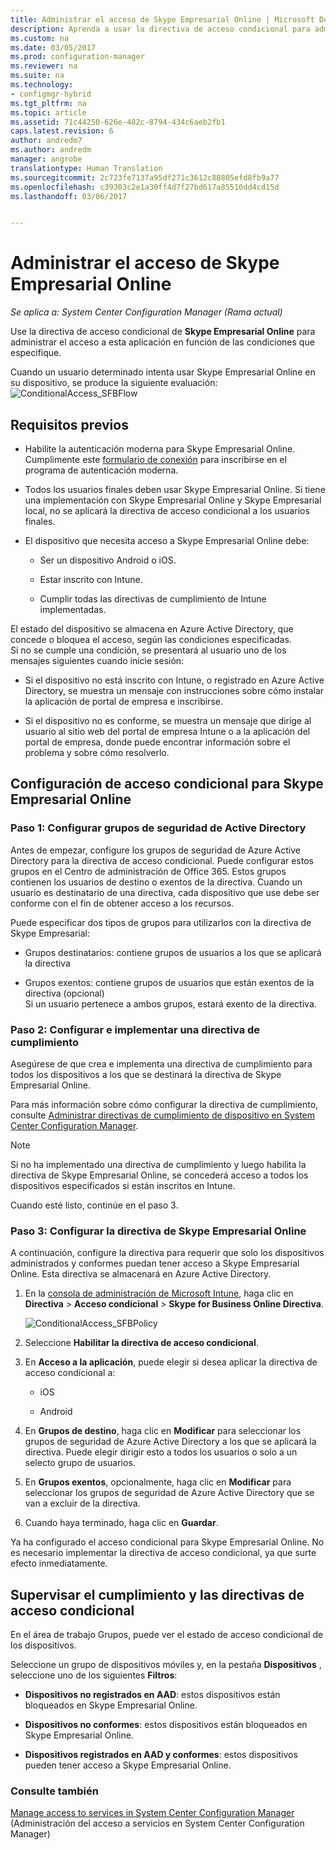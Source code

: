 ```yaml
---
title: Administrar el acceso de Skype Empresarial Online | Microsoft Docs
description: Aprenda a usar la directiva de acceso condicional para administrar el acceso a Skype Empresarial Online.
ms.custom: na
ms.date: 03/05/2017
ms.prod: configuration-manager
ms.reviewer: na
ms.suite: na
ms.technology:
- configmgr-hybrid
ms.tgt_pltfrm: na
ms.topic: article
ms.assetid: 71c44250-626e-482c-8794-434c6aeb2fb1
caps.latest.revision: 6
author: andredm7
ms.author: andredm
manager: angrobe
translationtype: Human Translation
ms.sourcegitcommit: 2c723fe7137a95df271c3612c88805efd8fb9a77
ms.openlocfilehash: c39303c2e1a30ff4d7f27bd617a85516dd4cd15d
ms.lasthandoff: 03/06/2017


---
```

# <a name="manage-skype-for-business-online-access"></a>Administrar el acceso de Skype Empresarial Online

*Se aplica a: System Center Configuration Manager (Rama actual)*


Use la directiva de acceso condicional de  **Skype Empresarial Online** para administrar el acceso a esta aplicación en función de las condiciones que especifique.  


 Cuando un usuario determinado intenta usar Skype Empresarial Online en su dispositivo, se produce la siguiente evaluación:![ConditionalAccess&#95;SFBFlow](media/ConditionalAccess_SFBFlow.png)  

## <a name="prerequisites"></a>Requisitos previos  

-   Habilite la autenticación moderna para Skype Empresarial Online. Cumplimente este [formulario de conexión](https://connect.microsoft.com/office/Survey/NominationSurvey.aspx?SurveyID=17299&ProgramID=8715) para inscribirse en el programa de autenticación moderna.  

-   Todos los usuarios finales deben usar Skype Empresarial Online. Si tiene una implementación con Skype Empresarial Online y Skype Empresarial local, no se aplicará la directiva de acceso condicional a los usuarios finales.  

-   El dispositivo que necesita acceso a Skype Empresarial Online debe:  

    -   Ser un dispositivo Android o iOS.  

    -   Estar inscrito con Intune.  

    -   Cumplir todas las directivas de cumplimiento de Intune implementadas.  

 El estado del dispositivo se almacena en Azure Active Directory, que concede o bloquea el acceso, según las condiciones especificadas.  
Si no se cumple una condición, se presentará al usuario uno de los mensajes siguientes cuando inicie sesión:  

-   Si el dispositivo no está inscrito con Intune, o registrado en Azure Active Directory, se muestra un mensaje con instrucciones sobre cómo instalar la aplicación de portal de empresa e inscribirse.  

-   Si el dispositivo no es conforme, se muestra un mensaje que dirige al usuario al sitio web del portal de empresa Intune o a la aplicación del portal de empresa, donde puede encontrar información sobre el problema y sobre cómo resolverlo.  

## <a name="configure-conditional-access-for-skype-for-business-online"></a>Configuración de acceso condicional para Skype Empresarial Online  

### <a name="step-1-configure-active-directory-security-groups"></a>Paso 1: Configurar grupos de seguridad de Active Directory  
 Antes de empezar, configure los grupos de seguridad de Azure Active Directory para la directiva de acceso condicional. Puede configurar estos grupos en el Centro de administración de Office 365. Estos grupos contienen los usuarios de destino o exentos de la directiva. Cuando un usuario es destinatario de una directiva, cada dispositivo que use debe ser conforme con el fin de obtener acceso a los recursos.  

 Puede especificar dos tipos de grupos para utilizarlos con la directiva de Skype Empresarial:  

-   Grupos destinatarios: contiene grupos de usuarios a los que se aplicará la directiva  

-   Grupos exentos: contiene grupos de usuarios que están exentos de la directiva (opcional)  
    Si un usuario pertenece a ambos grupos, estará exento de la directiva.  

### <a name="step-2-configure-and-deploy-a-compliance-policy"></a>Paso 2: Configurar e implementar una directiva de cumplimiento  
 Asegúrese de que crea e implementa una directiva de cumplimiento para todos los dispositivos a los que se destinará la directiva de Skype Empresarial Online.  

 Para más información sobre cómo configurar la directiva de cumplimiento, consulte [Administrar directivas de cumplimiento de dispositivo en System Center Configuration Manager](../../protect/deploy-use/device-compliance-policies.md).  

> [!NOTE]  
>  Si no ha implementado una directiva de cumplimiento y luego habilita la directiva de Skype Empresarial Online, se concederá acceso a todos los dispositivos especificados si están inscritos en Intune.  

 Cuando esté listo, continúe en el paso 3.  

### <a name="step-3-configure-the-skype-for-business-online-policy"></a>Paso 3: Configurar la directiva de Skype Empresarial Online  
 A continuación, configure la directiva para requerir que solo los dispositivos administrados y conformes puedan tener acceso a Skype Empresarial Online. Esta directiva se almacenará en Azure Active Directory.  

1.  En la [consola de administración de Microsoft Intune](https://manage.microsoft.com), haga clic en **Directiva** > **Acceso condicional** > **Skype for Business Online Directiva**.  

     ![ConditionalAccess&#95;SFBPolicy](media/ConditionalAccess_SFBPolicy.png)  

2.  Seleccione **Habilitar la directiva de acceso condicional**.  

3.  En **Acceso a la aplicación**, puede elegir si desea aplicar la directiva de acceso condicional a:  

    -   iOS  

    -   Android  

4.  En **Grupos de destino**, haga clic en **Modificar** para seleccionar los grupos de seguridad de Azure Active Directory a los que se aplicará la directiva. Puede elegir dirigir esto a todos los usuarios o solo a un selecto grupo de usuarios.  

5.  En **Grupos exentos**, opcionalmente, haga clic en **Modificar** para seleccionar los grupos de seguridad de Azure Active Directory que se van a excluir de la directiva.  

6.  Cuando haya terminado, haga clic en **Guardar**.  

 Ya ha configurado el acceso condicional para Skype Empresarial Online. No es necesario implementar la directiva de acceso condicional, ya que surte efecto inmediatamente.  

## <a name="monitor-the-compliance-and-conditional-access-policies"></a>Supervisar el cumplimiento y las directivas de acceso condicional  
 En el área de trabajo Grupos, puede ver el estado de acceso condicional de los dispositivos.  

 Seleccione un grupo de dispositivos móviles y, en la pestaña **Dispositivos** , seleccione uno de los siguientes **Filtros**:  

-   **Dispositivos no registrados en AAD**: estos dispositivos están bloqueados en Skype Empresarial Online.  

-   **Dispositivos no conformes**: estos dispositivos están bloqueados en Skype Empresarial Online.  

-   **Dispositivos registrados en AAD y conformes**: estos dispositivos pueden tener acceso a Skype Empresarial Online.  

### <a name="see-also"></a>Consulte también  

 [Manage access to services in System Center Configuration Manager](../../protect/deploy-use/device-compliance-policies.md) (Administración del acceso a servicios en System Center Configuration Manager)

